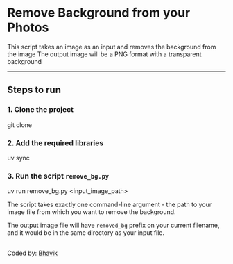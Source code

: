 # Remove Background from your Photos
This script takes an image as an input and removes the background from the image
The output image will be a PNG format with a transparent background

---

## Steps to run

### 1. Clone the project
git clone <url>

### 2. Add the required libraries
uv sync

### 3. Run the script `remove_bg.py`
uv run remove_bg.py <input_image_path>

The script takes exactly one command-line argument - the path to your image file from which you want to remove the background. 

The output image file will have `removed_bg` prefix on your current filename, and it would be in the same directory as your input file.


## 
Coded by: [Bhavik](https://bhavikbhagat.netlify.app/)
